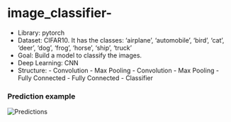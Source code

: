# image_classifier-
- Library: pytorch
- Dataset: CIFAR10. It has the classes: ‘airplane’, ‘automobile’, ‘bird’, ‘cat’, ‘deer’, ‘dog’, ‘frog’, ‘horse’, ‘ship’, ‘truck’
- Goal: Build a model to classify the images.
- Deep Learning: CNN
- Structure: - Convolution - Max Pooling - Convolution - Max Pooling - Fully Connected - Fully Connected - Classifier
### Prediction example
![Predictions]('https://github.com/yuenachen93/image_classifier-/blob/master/imgs/predicts.png')
